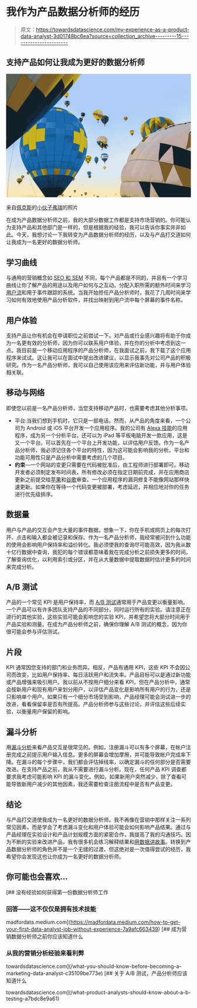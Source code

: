 # 我作为产品数据分析师的经历

> 原文：<https://towardsdatascience.com/my-experience-as-a-product-data-analyst-3d01748bc6ea?source=collection_archive---------15----------------------->

## 支持产品如何让我成为更好的数据分析师

![](img/5ac3eb43d666ab2340e039c27635ed0b.png)

来自[佩克斯](https://www.pexels.com/photo/low-angle-shot-of-airborne-multi-colored-hot-air-balloons-3091121/?utm_content=attributionCopyText&utm_medium=referral&utm_source=pexels)的[小伙子弗瑞](https://www.pexels.com/@ladfury?utm_content=attributionCopyText&utm_medium=referral&utm_source=pexels)的照片

在成为产品数据分析师之前，我的大部分数据工作都是支持市场营销的。你可能认为支持产品和其他部门是一样的，但是根据我的经验，我可以告诉你事实并非如此。今天，我想讨论一下我转变为产品数据分析师的经历，以及与产品打交道如何让我成为一名更好的数据分析师。

## 学习曲线

与通用的营销概念如 [SEO 和 SEM](https://blog.alexa.com/sem-vs-seo/) 不同，每个产品都是不同的，并且有一个学习曲线让你了解产品的用途以及用户如何与之互动。分配入职所需的额外时间来学习[用户流](https://careerfoundry.com/en/blog/ux-design/what-are-user-flows/)和用于事件跟踪的系统。当我开始担任产品分析师时，我花了几周时间来学习如何有效地使用产品分析软件，并找出映射到用户流中每个屏幕的事件名称。

## 用户体验

支持产品让你有机会在申请职位之前尝试一下。对产品或行业感兴趣将有助于你成为一名更有效的分析师，因为你可以联系用户体验，并在你的分析中考虑到这一点。我目前是一个移动应用程序的产品分析师，在我面试之前，我下载了这个应用程序来试试。这让我可以在面试中提出改进建议，以显示我事先对公司产品的积极研究。作为一名产品分析师，我可以自己使用该应用来评估新功能，并与用户体验相关联。

## 移动与网络

即使您以前是一名产品分析师，当您支持移动产品时，也需要考虑其他分析事项。

*   平台:当我们想到手机时，它只是一部电话。然而，从产品的角度来看，一个公司为 Android 或 iOS 平台开发一个应用程序。我的公司有 [Alexa 技能](https://www.gearbrain.com/what-are-amazon-alexa-skills-2471456002.html)的应用程序，成为另一个分析平台。还可以为 iPad 等平板电脑开发一款应用，这是又一个平台。可以首先在一个平台上开发功能，以评估用户反馈。作为一名产品分析师，我必须记住各个平台的特性，因为这可能会影响我的分析。平台和功能可用性只是产品分析中需要考虑的几个项目。
*   **约束**—一个网站的变更只需要在代码被批准后，由工程师进行部署即可。移动开发者必须制定发布时间表，所有修改必须在指定日期前完成，并在应用商店更新之前提交给[苹果](https://developer.apple.com/app-store/review/guidelines/)和[谷歌](https://play.google.com/about/developer-content-policy/)审查。一个应用程序的漏洞修复不能像网站那样快速更新。如果你在等待一个代码变更被部署，考虑延迟，并相应地对你的任务进行优先级排序。

## **数据量**

用户与产品的交互会产生大量的事件数据。想象一下，你在手机或网页上的每次打开、点击和输入都会被记录和保存。作为一名产品分析师，我经常被问到什么功能的使用会影响用户保持率和溢价转化。我必须使我的查询尽可能高效，因为我从数十亿行数据中查询，我犯的每个错误都意味着我在完成分析之前损失更多的时间。了解查询优化，以利用索引或分区，并在从大量数据中提取数据时估计更多的时间来完成分析。

## A/B 测试

产品的一个常见 KPI 是用户保持率，而 [A/B 测试](https://www.optimizely.com/optimization-glossary/ab-testing/)通常用于产品变更以衡量影响。一个产品可以有许多团队支持产品的不同部分，同时运行所有的实验。请注意正在进行的其他实验，这些实验可能会影响您的实验 KPI，并希望您将大部分时间用于产品实验和测量。在成为产品分析师之前，确保你理解 A/B 测试的概念，因为你很可能会参与评估测试。

## 片段

KPI 通常因您支持的部门和业务而异。相反，产品有通用 KPI，这些 KPI 不会因公司而改变，比如用户保持率、每日活跃用户和流失率。产品目标可以是通过新功能或产品增强来吸引用户。我以前从不按用户细分来看 KPI，但在产品分析中，通常会按新用户和现有用户来划分用户，以评估产品变化是影响所有用户的行为，还是只影响单个用户。如果只有一个细分市场受到影响，产品经理可能会测试进一步的改进，看看保留率是否有所提高。产品分析师参与这些讨论，并评估这些后续实验，以衡量用户保留的影响。

## 漏斗分析

用[漏斗分析](https://mixpanel.com/blog/introduction-to-analytics-funnel-analysis/)来看产品交互是很常见的。例如，注册漏斗可以有多个屏幕，在帐户注册完成之前提示用户输入信息。更多的屏幕会增加摩擦，并可能导致帐户完成率下降。在漏斗的每个步骤中，我们都会评估掉线率，以确定漏斗的任何部分是否需要改进。在支持产品之前，我从不需要进行漏斗分析。现在，任何产品 KPI 调查都要求我考虑可能影响 KPI 的漏斗变化。例如，如果新用户突然减少，除了查看可能导致新用户减少的其他因素，我还需要检查注册流程中是否有产品变更。

## **结论**

与产品打交道使我成为一名更好的数据分析师。我不再像在营销中那样关注一系列常见因素，而是学会了考虑漏斗变化和用户体验可能会如何影响产品结果。通过与产品经理在实验设计和产品计划规模方面的紧密合作，我提高了我的沟通技巧。因为不断的实验来改进产品，我有很多机会练习解释结果和[用数据讲故事](/how-to-a-tell-story-with-data-3200bfadce6d)。转换到产品数据分析师的角色并不是一个无缝的过渡，但这绝对是一次值得尝试的经历，我希望你会发现这也让你成为一名更好的数据分析师。

## 你可能也会喜欢…

[](https://madfordata.medium.com/how-to-get-your-first-data-analyst-job-without-experience-7a9afc663439) [## 没有经验如何获得第一份数据分析师工作

### 回答——这不仅仅是拥有技术技能

madfordata.medium.com](https://madfordata.medium.com/how-to-get-your-first-data-analyst-job-without-experience-7a9afc663439) [](/what-you-should-know-before-becoming-a-marketing-data-analyst-c35109be773e) [## 成为营销数据分析师之前你应该知道什么

### 从我的营销分析经验来看利弊

towardsdatascience.com](/what-you-should-know-before-becoming-a-marketing-data-analyst-c35109be773e) [](/what-product-analysts-should-know-about-a-b-testing-a7bdc8e9a61) [## 关于 A/B 测试，产品分析师应该知道什么

towardsdatascience.com](/what-product-analysts-should-know-about-a-b-testing-a7bdc8e9a61)